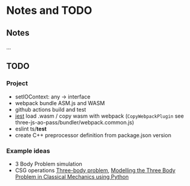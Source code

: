# Notes and TODO

## Notes

...

## TODO

### Project

- setIOContext: any -> interface
- webpack bundle ASM.js and WASM
- github actions build and test
- [jest](https://jestjs.io/) load .wasm / copy wasm with webpack (`CopyWebpackPlugin` see three-js-ao-pass/bundler/webpack.common.js)
- eslint ts/**test**
- create C++ preprocessor definition from package.json version

### Example ideas

- 3 Body Problem simulation
- CSG operations [Three-body problem](https://en.wikipedia.org/wiki/Three-body_problem), [Modelling the Three Body Problem in Classical Mechanics using Python](https://towardsdatascience.com/modelling-the-three-body-problem-in-classical-mechanics-using-python-9dc270ad7767)
